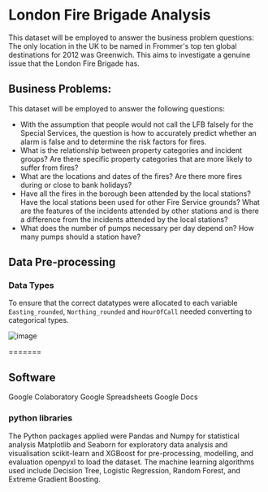 # London Fire Brigade Analysis
This dataset will be employed to answer the business problem questions:
The only location in the UK to be named in Frommer's top ten global destinations for 2012 was Greenwich. This aims to investigate a genuine issue that the London Fire Brigade has.

## Business Problems:
This dataset will be employed to answer the following questions:
* With the assumption that people would not call the LFB falsely for the Special Services, the question is how to accurately predict whether an alarm is false and to determine the risk factors for fires. 
* What is the relationship between property categories and incident groups? Are there specific property categories that are more likely to suffer from fires?
* What are the locations and dates of the fires? Are there more fires during or close to bank holidays?
* Have all the fires in the borough been attended by the local stations? Have the local stations been used for other Fire Service grounds? What are the features of the incidents attended by other stations and is there a difference from the incidents attended by the local stations?
* What does the number of pumps necessary per day depend on? How many pumps should a station have?

## Data Pre-processing
### Data Types

To ensure that the correct datatypes were allocated to each variable `Easting_rounded`, `Northing_rounded` and `HourOfCall` needed converting to categorical types.

  
![image](https://github.com/Zhrasa/London-Fire-Brigade-Callout-Analysis/assets/99383300/b2fe713c-6f02-427b-83f3-2542b3a687fa)

======= 


## Software

Google Colaboratory
Google Spreadsheets
Google Docs

### python libraries 

The Python packages applied were 
Pandas and Numpy for statistical analysis
Matplotlib and Seaborn for exploratory data analysis and visualisation
scikit-learn and XGBoost for pre-processing, modelling, and evaluation
openpyxl to load the dataset.
The machine learning algorithms used include Decision Tree, Logistic Regression, Random Forest, and Extreme Gradient Boosting. 

